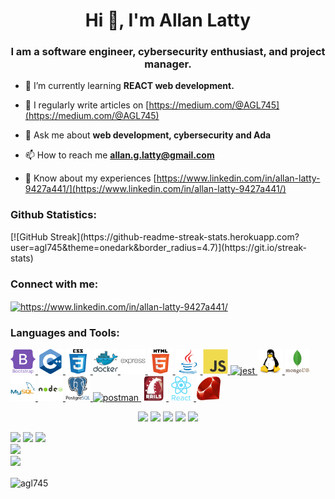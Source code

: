 <h1 align="center">Hi 👋, I'm Allan Latty</h1>
<h3 align="center">I am a software engineer, cybersecurity enthusiast, and project manager.</h3>

- 🌱 I’m currently learning **REACT web development.**

- 📝 I regularly write articles on [https://medium.com/@AGL745](https://medium.com/@AGL745)

- 💬 Ask me about **web development, cybersecurity and Ada**

- 📫 How to reach me **allan.g.latty@gmail.com**

- 📄 Know about my experiences [https://www.linkedin.com/in/allan-latty-9427a441/](https://www.linkedin.com/in/allan-latty-9427a441/)

<h3 align="left">Github Statistics:</h3>
[![GitHub Streak](https://github-readme-streak-stats.herokuapp.com?user=agl745&theme=onedark&border_radius=4.7)](https://git.io/streak-stats)

<h3 align="left">Connect with me:</h3>
<p align="left">
<a href="https://linkedin.com/in/https://www.linkedin.com/in/allan-latty-9427a441/" target="blank"><img align="center" src="https://raw.githubusercontent.com/rahuldkjain/github-profile-readme-generator/master/src/images/icons/Social/linked-in-alt.svg" alt="https://www.linkedin.com/in/allan-latty-9427a441/" height="30" width="40" /></a>
</p>

<h3 align="left">Languages and Tools:</h3>
<p align="left"> <a href="https://getbootstrap.com" target="_blank" rel="noreferrer"> <img src="https://raw.githubusercontent.com/devicons/devicon/master/icons/bootstrap/bootstrap-plain-wordmark.svg" alt="bootstrap" width="40" height="40"/> </a> <a href="https://www.w3schools.com/cpp/" target="_blank" rel="noreferrer"> <img src="https://raw.githubusercontent.com/devicons/devicon/master/icons/cplusplus/cplusplus-original.svg" alt="cplusplus" width="40" height="40"/> </a> <a href="https://www.w3schools.com/css/" target="_blank" rel="noreferrer"> <img src="https://raw.githubusercontent.com/devicons/devicon/master/icons/css3/css3-original-wordmark.svg" alt="css3" width="40" height="40"/> </a> <a href="https://www.docker.com/" target="_blank" rel="noreferrer"> <img src="https://raw.githubusercontent.com/devicons/devicon/master/icons/docker/docker-original-wordmark.svg" alt="docker" width="40" height="40"/> </a> <a href="https://expressjs.com" target="_blank" rel="noreferrer"> <img src="https://raw.githubusercontent.com/devicons/devicon/master/icons/express/express-original-wordmark.svg" alt="express" width="40" height="40"/> </a> <a href="https://www.w3.org/html/" target="_blank" rel="noreferrer"> <img src="https://raw.githubusercontent.com/devicons/devicon/master/icons/html5/html5-original-wordmark.svg" alt="html5" width="40" height="40"/> </a> <a href="https://www.java.com" target="_blank" rel="noreferrer"> <img src="https://raw.githubusercontent.com/devicons/devicon/master/icons/java/java-original.svg" alt="java" width="40" height="40"/> </a> <a href="https://developer.mozilla.org/en-US/docs/Web/JavaScript" target="_blank" rel="noreferrer"> <img src="https://raw.githubusercontent.com/devicons/devicon/master/icons/javascript/javascript-original.svg" alt="javascript" width="40" height="40"/> </a> <a href="https://jestjs.io" target="_blank" rel="noreferrer"> <img src="https://www.vectorlogo.zone/logos/jestjsio/jestjsio-icon.svg" alt="jest" width="40" height="40"/> </a> <a href="https://www.linux.org/" target="_blank" rel="noreferrer"> <img src="https://raw.githubusercontent.com/devicons/devicon/master/icons/linux/linux-original.svg" alt="linux" width="40" height="40"/> </a> <a href="https://www.mongodb.com/" target="_blank" rel="noreferrer"> <img src="https://raw.githubusercontent.com/devicons/devicon/master/icons/mongodb/mongodb-original-wordmark.svg" alt="mongodb" width="40" height="40"/> </a> <a href="https://www.mysql.com/" target="_blank" rel="noreferrer"> <img src="https://raw.githubusercontent.com/devicons/devicon/master/icons/mysql/mysql-original-wordmark.svg" alt="mysql" width="40" height="40"/> </a> <a href="https://nodejs.org" target="_blank" rel="noreferrer"> <img src="https://raw.githubusercontent.com/devicons/devicon/master/icons/nodejs/nodejs-original-wordmark.svg" alt="nodejs" width="40" height="40"/> </a> <a href="https://www.postgresql.org" target="_blank" rel="noreferrer"> <img src="https://raw.githubusercontent.com/devicons/devicon/master/icons/postgresql/postgresql-original-wordmark.svg" alt="postgresql" width="40" height="40"/> </a> <a href="https://postman.com" target="_blank" rel="noreferrer"> <img src="https://www.vectorlogo.zone/logos/getpostman/getpostman-icon.svg" alt="postman" width="40" height="40"/> </a> <a href="https://rubyonrails.org" target="_blank" rel="noreferrer"> <img src="https://raw.githubusercontent.com/devicons/devicon/master/icons/rails/rails-original-wordmark.svg" alt="rails" width="40" height="40"/> </a> <a href="https://reactjs.org/" target="_blank" rel="noreferrer"> <img src="https://raw.githubusercontent.com/devicons/devicon/master/icons/react/react-original-wordmark.svg" alt="react" width="40" height="40"/> </a> <a href="https://www.ruby-lang.org/en/" target="_blank" rel="noreferrer"> <img src="https://raw.githubusercontent.com/devicons/devicon/master/icons/ruby/ruby-original.svg" alt="ruby" width="40" height="40"/> </a> </p>


<p align="center" dir="auto">
    <a target="_blank" rel="noopener noreferrer nofollow" href="https://camo.githubusercontent.com/a5c7b8b17f64c0ff0627ffb4403b1d884b4f2888c0cf9851ba0676f2f83ddb84/68747470733a2f2f696d672e736869656c64732e696f2f7374617469632f76313f6c6162656c3d7c266d6573736167653d48544d4c35266c6162656c436f6c6f723d34323439344626636f6c6f723d323133613539267374796c653d666f722d7468652d6261646765266c6f676f3d48544d4c35266c6f676f2d636f6c6f723d7768697465"><img src="https://camo.githubusercontent.com/a5c7b8b17f64c0ff0627ffb4403b1d884b4f2888c0cf9851ba0676f2f83ddb84/68747470733a2f2f696d672e736869656c64732e696f2f7374617469632f76313f6c6162656c3d7c266d6573736167653d48544d4c35266c6162656c436f6c6f723d34323439344626636f6c6f723d323133613539267374796c653d666f722d7468652d6261646765266c6f676f3d48544d4c35266c6f676f2d636f6c6f723d7768697465" data-canonical-src="https://img.shields.io/static/v1?label=|&amp;message=HTML5&amp;labelColor=42494F&amp;color=213a59&amp;style=for-the-badge&amp;logo=HTML5&amp;logo-color=white" style="max-width: 100%;"></a>
    <a target="_blank" rel="noopener noreferrer nofollow" href="https://camo.githubusercontent.com/6b32e1c42cb2810657a8f9a2563874b85a5afdd7eff1313ffc2e76d6acbc4d34/68747470733a2f2f696d672e736869656c64732e696f2f7374617469632f76313f6c6162656c3d7c266d6573736167653d43535333266c6162656c436f6c6f723d34323439344626636f6c6f723d323133613539267374796c653d666f722d7468652d6261646765266c6f676f3d43535333266c6f676f436f6c6f723d323836326539266c6f676f2d636f6c6f723d7768697465"><img src="https://camo.githubusercontent.com/6b32e1c42cb2810657a8f9a2563874b85a5afdd7eff1313ffc2e76d6acbc4d34/68747470733a2f2f696d672e736869656c64732e696f2f7374617469632f76313f6c6162656c3d7c266d6573736167653d43535333266c6162656c436f6c6f723d34323439344626636f6c6f723d323133613539267374796c653d666f722d7468652d6261646765266c6f676f3d43535333266c6f676f436f6c6f723d323836326539266c6f676f2d636f6c6f723d7768697465" data-canonical-src="https://img.shields.io/static/v1?label=|&amp;message=CSS3&amp;labelColor=42494F&amp;color=213a59&amp;style=for-the-badge&amp;logo=CSS3&amp;logoColor=2862e9&amp;logo-color=white" style="max-width: 100%;"></a>
    <a target="_blank" rel="noopener noreferrer nofollow" href="https://camo.githubusercontent.com/34ce65b3ff23dcb040cf722dc2a42379d4d4f64ebfaac9594038444dd706b4a6/68747470733a2f2f696d672e736869656c64732e696f2f7374617469632f76313f6c6162656c3d7c266d6573736167653d4a617661536372697074266c6162656c436f6c6f723d34323439344626636f6c6f723d336436303765267374796c653d666f722d7468652d6261646765266c6f676f3d4a617661536372697074266c6f676f2d636f6c6f723d7768697465"><img src="https://camo.githubusercontent.com/34ce65b3ff23dcb040cf722dc2a42379d4d4f64ebfaac9594038444dd706b4a6/68747470733a2f2f696d672e736869656c64732e696f2f7374617469632f76313f6c6162656c3d7c266d6573736167653d4a617661536372697074266c6162656c436f6c6f723d34323439344626636f6c6f723d336436303765267374796c653d666f722d7468652d6261646765266c6f676f3d4a617661536372697074266c6f676f2d636f6c6f723d7768697465" data-canonical-src="https://img.shields.io/static/v1?label=|&amp;message=JavaScript&amp;labelColor=42494F&amp;color=3d607e&amp;style=for-the-badge&amp;logo=JavaScript&amp;logo-color=white" style="max-width: 100%;"></a>
  <a target="_blank" rel="noopener noreferrer nofollow" href="https://camo.githubusercontent.com/f316c7bd5ab9d9b3a21eb89492641eec6670f7096d6a8044287bfa49227af856/68747470733a2f2f696d672e736869656c64732e696f2f7374617469632f76313f6c6162656c3d7c266d6573736167653d5265616374266c6162656c436f6c6f723d34323439344626636f6c6f723d336436303765267374796c653d666f722d7468652d6261646765266c6f676f3d5265616374266c6f676f2d636f6c6f723d7768697465"><img src="https://camo.githubusercontent.com/f316c7bd5ab9d9b3a21eb89492641eec6670f7096d6a8044287bfa49227af856/68747470733a2f2f696d672e736869656c64732e696f2f7374617469632f76313f6c6162656c3d7c266d6573736167653d5265616374266c6162656c436f6c6f723d34323439344626636f6c6f723d336436303765267374796c653d666f722d7468652d6261646765266c6f676f3d5265616374266c6f676f2d636f6c6f723d7768697465" data-canonical-src="https://img.shields.io/static/v1?label=|&amp;message=React&amp;labelColor=42494F&amp;color=3d607e&amp;style=for-the-badge&amp;logo=React&amp;logo-color=white" style="max-width: 100%;"></a>
  <a target="_blank" rel="noopener noreferrer nofollow" href="https://camo.githubusercontent.com/4add37bc0219b126a9c5702041ea9dba267ac91008cd7e4c2c236b379cb81fd1/68747470733a2f2f696d672e736869656c64732e696f2f7374617469632f76313f6c6162656c3d7c266d6573736167653d576f72645072657373266c6162656c436f6c6f723d34323439344626636f6c6f723d353336423738267374796c653d666f722d7468652d6261646765266c6f676f3d576f72645072657373266c6f676f2d636f6c6f723d7768697465"><img src="https://camo.githubusercontent.com/4add37bc0219b126a9c5702041ea9dba267ac91008cd7e4c2c236b379cb81fd1/68747470733a2f2f696d672e736869656c64732e696f2f7374617469632f76313f6c6162656c3d7c266d6573736167653d576f72645072657373266c6162656c436f6c6f723d34323439344626636f6c6f723d353336423738267374796c653d666f722d7468652d6261646765266c6f676f3d576f72645072657373266c6f676f2d636f6c6f723d7768697465" data-canonical-src="https://img.shields.io/static/v1?label=|&amp;message=WordPress&amp;labelColor=42494F&amp;color=536B78&amp;style=for-the-badge&amp;logo=WordPress&amp;logo-color=white" style="max-width: 100%;"></a>
  
  <a target="_blank" rel="noopener noreferrer nofollow" href="https://camo.githubusercontent.com/54b492a41593e4109ab73d9446d33579f18d7f48f312f90d021bfa06095640af/68747470733a2f2f696d672e736869656c64732e696f2f7374617469632f76313f6c6162656c3d7c266d6573736167653d4d6f6e676f4442266c6162656c436f6c6f723d34323439344626636f6c6f723d323133613539267374796c653d666f722d7468652d6261646765266c6f676f3d4d6f6e676f4442266c6f676f2d636f6c6f723d7768697465"><img src="https://camo.githubusercontent.com/54b492a41593e4109ab73d9446d33579f18d7f48f312f90d021bfa06095640af/68747470733a2f2f696d672e736869656c64732e696f2f7374617469632f76313f6c6162656c3d7c266d6573736167653d4d6f6e676f4442266c6162656c436f6c6f723d34323439344626636f6c6f723d323133613539267374796c653d666f722d7468652d6261646765266c6f676f3d4d6f6e676f4442266c6f676f2d636f6c6f723d7768697465" data-canonical-src="https://img.shields.io/static/v1?label=|&amp;message=MongoDB&amp;labelColor=42494F&amp;color=213a59&amp;style=for-the-badge&amp;logo=MongoDB&amp;logo-color=white" style="max-width: 100%;"></a>
  <a target="_blank" rel="noopener noreferrer nofollow" href="https://camo.githubusercontent.com/7d54acb44ffec735472311b69c97271c5b0211ead21d87bbbb04b13cd95eada8/68747470733a2f2f696d672e736869656c64732e696f2f7374617469632f76313f6c6162656c3d7c266d6573736167653d506f737467726553514c266c6162656c436f6c6f723d34323439344626636f6c6f723d323133613539267374796c653d666f722d7468652d6261646765266c6f676f3d506f737467726553514c266c6f676f436f6c6f723d666366626636266c6f676f2d636f6c6f723d7768697465"><img src="https://camo.githubusercontent.com/7d54acb44ffec735472311b69c97271c5b0211ead21d87bbbb04b13cd95eada8/68747470733a2f2f696d672e736869656c64732e696f2f7374617469632f76313f6c6162656c3d7c266d6573736167653d506f737467726553514c266c6162656c436f6c6f723d34323439344626636f6c6f723d323133613539267374796c653d666f722d7468652d6261646765266c6f676f3d506f737467726553514c266c6f676f436f6c6f723d666366626636266c6f676f2d636f6c6f723d7768697465" data-canonical-src="https://img.shields.io/static/v1?label=|&amp;message=PostgreSQL&amp;labelColor=42494F&amp;color=213a59&amp;style=for-the-badge&amp;logo=PostgreSQL&amp;logoColor=fcfbf6&amp;logo-color=white" style="max-width: 100%;"></a>
  <a target="_blank" rel="noopener noreferrer nofollow" href="https://camo.githubusercontent.com/d9aa2f4e6921b2101b6e879cbb9d5b130d9a1cea96bf8aebb9ab9de002709162/68747470733a2f2f696d672e736869656c64732e696f2f7374617469632f76313f6c6162656c3d7c266d6573736167653d45787072657373266c6162656c436f6c6f723d34323439344626636f6c6f723d336436303765267374796c653d666f722d7468652d6261646765266c6f676f3d45787072657373266c6f676f2d636f6c6f723d7768697465"><img src="https://camo.githubusercontent.com/d9aa2f4e6921b2101b6e879cbb9d5b130d9a1cea96bf8aebb9ab9de002709162/68747470733a2f2f696d672e736869656c64732e696f2f7374617469632f76313f6c6162656c3d7c266d6573736167653d45787072657373266c6162656c436f6c6f723d34323439344626636f6c6f723d336436303765267374796c653d666f722d7468652d6261646765266c6f676f3d45787072657373266c6f676f2d636f6c6f723d7768697465" data-canonical-src="https://img.shields.io/static/v1?label=|&amp;message=Express&amp;labelColor=42494F&amp;color=3d607e&amp;style=for-the-badge&amp;logo=Express&amp;logo-color=white" style="max-width: 100%;"></a>    
  <a target="_blank" rel="noopener noreferrer nofollow" href="https://camo.githubusercontent.com/ad652104e361aa533e1364a42dafcb1de3ed244a1a9ef666f862cd2ae48cd5f5/68747470733a2f2f696d672e736869656c64732e696f2f7374617469632f76313f6c6162656c3d7c266d6573736167653d4e6f64652e6a73266c6162656c436f6c6f723d34323439344626636f6c6f723d336436303765267374796c653d666f722d7468652d6261646765266c6f676f3d4e6f64652e6a73266c6f676f2d636f6c6f723d7768697465"><img src="https://camo.githubusercontent.com/ad652104e361aa533e1364a42dafcb1de3ed244a1a9ef666f862cd2ae48cd5f5/68747470733a2f2f696d672e736869656c64732e696f2f7374617469632f76313f6c6162656c3d7c266d6573736167653d4e6f64652e6a73266c6162656c436f6c6f723d34323439344626636f6c6f723d336436303765267374796c653d666f722d7468652d6261646765266c6f676f3d4e6f64652e6a73266c6f676f2d636f6c6f723d7768697465" data-canonical-src="https://img.shields.io/static/v1?label=|&amp;message=Node.js&amp;labelColor=42494F&amp;color=3d607e&amp;style=for-the-badge&amp;logo=Node.js&amp;logo-color=white" style="max-width: 100%;"></a>  
  <a target="_blank" rel="noopener noreferrer nofollow" href="https://camo.githubusercontent.com/7f5902c753251fb711d5f8138435c50e7945437e9042079ceb283122a3ad58f2/68747470733a2f2f696d672e736869656c64732e696f2f7374617469632f76313f6c6162656c3d7c266d6573736167653d476974266c6162656c436f6c6f723d34323439344626636f6c6f723d353336423738267374796c653d666f722d7468652d6261646765266c6f676f3d476974266c6f676f2d636f6c6f723d7768697465"><img src="https://camo.githubusercontent.com/7f5902c753251fb711d5f8138435c50e7945437e9042079ceb283122a3ad58f2/68747470733a2f2f696d672e736869656c64732e696f2f7374617469632f76313f6c6162656c3d7c266d6573736167653d476974266c6162656c436f6c6f723d34323439344626636f6c6f723d353336423738267374796c653d666f722d7468652d6261646765266c6f676f3d476974266c6f676f2d636f6c6f723d7768697465" data-canonical-src="https://img.shields.io/static/v1?label=|&amp;message=Git&amp;labelColor=42494F&amp;color=536B78&amp;style=for-the-badge&amp;logo=Git&amp;logo-color=white" style="max-width: 100%;"></a>
</p>

<p><img align="center" src="https://github-readme-stats.vercel.app/api/top-langs?username=agl745&show_icons=true&locale=en&layout=compact" alt="agl745" /></p>
